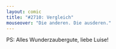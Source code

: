 ```yaml
---
layout: comic
title: "#2710: Vergleich"
mouseover: "Die anderen. Die ausderen."
---
```


PS:
Alles Wunderzaubergute, liebe Luise!
